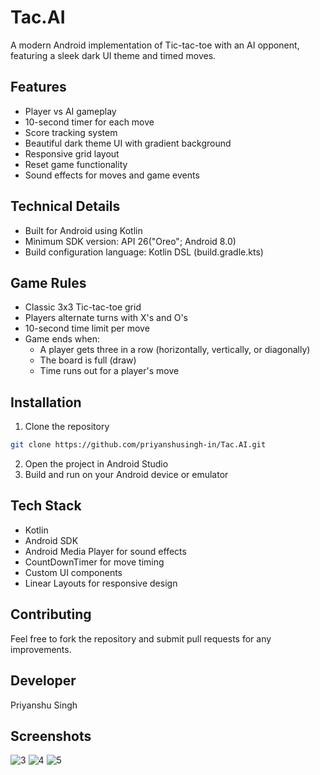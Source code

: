 # Tac.AI

A modern Android implementation of Tic-tac-toe with an AI opponent, featuring a sleek dark UI theme and timed moves.

## Features

- Player vs AI gameplay
- 10-second timer for each move
- Score tracking system
- Beautiful dark theme UI with gradient background
- Responsive grid layout
- Reset game functionality
- Sound effects for moves and game events

## Technical Details

- Built for Android using Kotlin
- Minimum SDK version: API 26("Oreo"; Android 8.0)
- Build configuration language: Kotlin DSL (build.gradle.kts)

## Game Rules

- Classic 3x3 Tic-tac-toe grid
- Players alternate turns with X's and O's
- 10-second time limit per move
- Game ends when:
  - A player gets three in a row (horizontally, vertically, or diagonally)
  - The board is full (draw)
  - Time runs out for a player's move

## Installation

1. Clone the repository
```bash
git clone https://github.com/priyanshusingh-in/Tac.AI.git
```
2. Open the project in Android Studio
3. Build and run on your Android device or emulator

## Tech Stack

- Kotlin
- Android SDK
- Android Media Player for sound effects
- CountDownTimer for move timing
- Custom UI components
- Linear Layouts for responsive design

## Contributing

Feel free to fork the repository and submit pull requests for any improvements.

## Developer

Priyanshu Singh

## Screenshots
![3](https://github.com/user-attachments/assets/b7178a16-5cfa-4bf0-8c7e-cae28b0935d2)
![4](https://github.com/user-attachments/assets/587dea4f-1d24-4006-9d38-4eb561f4d764)
![5](https://github.com/user-attachments/assets/45c640ac-ad99-4679-9159-2a1d6a71fe91)

